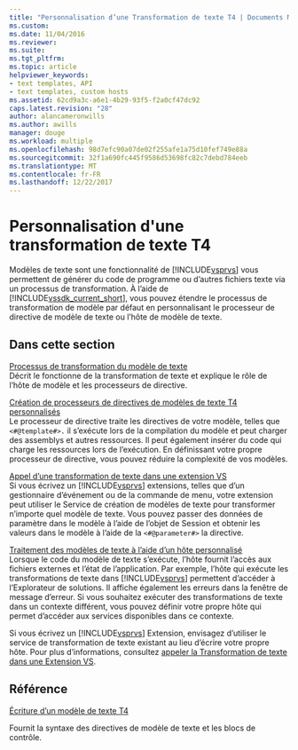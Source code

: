```yaml
---
title: "Personnalisation d’une Transformation de texte T4 | Documents Microsoft"
ms.custom: 
ms.date: 11/04/2016
ms.reviewer: 
ms.suite: 
ms.tgt_pltfrm: 
ms.topic: article
helpviewer_keywords:
- text templates, API
- text templates, custom hosts
ms.assetid: 62cd9a3c-a6e1-4b29-93f5-f2a0cf47dc92
caps.latest.revision: "28"
author: alancameronwills
ms.author: awills
manager: douge
ms.workload: multiple
ms.openlocfilehash: 98d7efc90a07de02f255afe1a75d10fef749e88a
ms.sourcegitcommit: 32f1a690fc445f9586d53698fc82c7debd784eeb
ms.translationtype: MT
ms.contentlocale: fr-FR
ms.lasthandoff: 12/22/2017
---
```

# <a name="customizing-t4-text-transformation"></a>Personnalisation d'une transformation de texte T4
Modèles de texte sont une fonctionnalité de [!INCLUDE[vsprvs](../code-quality/includes/vsprvs_md.md)] vous permettent de générer du code de programme ou d’autres fichiers texte via un processus de transformation. À l’aide de [!INCLUDE[vssdk_current_short](../modeling/includes/vssdk_current_short_md.md)], vous pouvez étendre le processus de transformation de modèle par défaut en personnalisant le processeur de directive de modèle de texte ou l’hôte de modèle de texte.  
  
## <a name="in-this-section"></a>Dans cette section  
 [Processus de transformation du modèle de texte](../modeling/the-text-template-transformation-process.md)  
 Décrit le fonctionne de la transformation de texte et explique le rôle de l’hôte de modèle et les processeurs de directive.  
  
 [Création de processeurs de directives de modèles de texte T4 personnalisés](../modeling/creating-custom-t4-text-template-directive-processors.md)  
 Le processeur de directive traite les directives de votre modèle, telles que `<#@template#>.` il s’exécute lors de la compilation du modèle et peut charger des assemblys et autres ressources. Il peut également insérer du code qui charge les ressources lors de l’exécution. En définissant votre propre processeur de directive, vous pouvez réduire la complexité de vos modèles.  
  
 [Appel d’une transformation de texte dans une extension VS](../modeling/invoking-text-transformation-in-a-vs-extension.md)  
 Si vous écrivez un [!INCLUDE[vsprvs](../code-quality/includes/vsprvs_md.md)] extensions, telles que d’un gestionnaire d’événement ou de la commande de menu, votre extension peut utiliser le Service de création de modèles de texte pour transformer n’importe quel modèle de texte. Vous pouvez passer des données de paramètre dans le modèle à l’aide de l’objet de Session et obtenir les valeurs dans le modèle à l’aide de la `<#@parameter#>` la directive.  
  
 [Traitement des modèles de texte à l’aide d’un hôte personnalisé](../modeling/processing-text-templates-by-using-a-custom-host.md)  
 Lorsque le code du modèle de texte s’exécute, l’hôte fournit l’accès aux fichiers externes et l’état de l’application. Par exemple, l’hôte qui exécute les transformations de texte dans [!INCLUDE[vsprvs](../code-quality/includes/vsprvs_md.md)] permettent d’accéder à l’Explorateur de solutions. Il affiche également les erreurs dans la fenêtre de message d’erreur. Si vous souhaitez exécuter des transformations de texte dans un contexte différent, vous pouvez définir votre propre hôte qui permet d’accéder aux services disponibles dans ce contexte.  
  
 Si vous écrivez un [!INCLUDE[vsprvs](../code-quality/includes/vsprvs_md.md)] Extension, envisagez d’utiliser le service de transformation de texte existant au lieu d’écrire votre propre hôte. Pour plus d’informations, consultez [appeler la Transformation de texte dans une Extension VS](../modeling/invoking-text-transformation-in-a-vs-extension.md).  
  
## <a name="reference"></a>Référence  
 [Écriture d’un modèle de texte T4](../modeling/writing-a-t4-text-template.md)  
  
 Fournit la syntaxe des directives de modèle de texte et les blocs de contrôle.